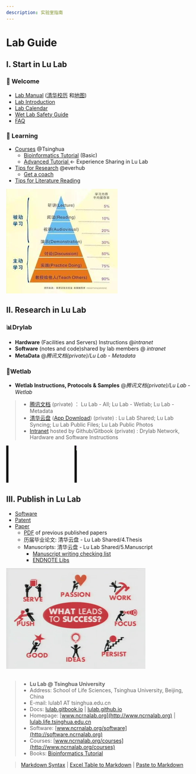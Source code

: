 ```yaml
---
description: 实验室指南
---
```


# Lab Guide

## I. Start in Lu Lab

### 🎉 Welcome <a href="welcome" id="welcome"></a>

* [Lab Manual](https://cloud.tsinghua.edu.cn/f/0573c68756c64707948e/)  ([清华校历](https://cn.bing.com/search?q=%E6%B8%85%E5%8D%8E%E5%A4%A7%E5%AD%A6+%E6%A0%A1%E5%8E%86\&qs=n\&form=QBLH\&sp=-1\&pq=%E6%B8%85%E5%8D%8E%E5%A4%A7%E5%AD%A6+%E6%A0%A1%E5%8E%86\&sc=5-7\&sk=\&cvid=E012CF87B239486DA741BC1E40498B82) 和[地图](https://cn.bing.com/search?q=%E6%B8%85%E5%8D%8E%E5%A4%A7%E5%AD%A6+%E5%9C%B0%E5%9B%BE\&go=Search\&qs=ds\&form=QBRE))
* [Lab Introduction](https://cloud.tsinghua.edu.cn/f/c73ace6a5d7547c9ba23/)
* [Lab Calendar](cal.md)
* [Wet Lab Safety Guide](wetlab\_safety.md)
* [FAQ](faq/)

### 📖 Learning <a href="learning" id="learning"></a>

* [Courses](https://www.ncrnalab.org/courses) @Tsinghua
  * [Bioinformatics Tutorial](https://lulab2.gitbook.io) (Basic)
  * [Advanced Tutorial ](https://lulab1.gitbook.io/training/)<- Experience Sharing in Lu Lab
* [Tips for Research](https://www.yinxiang.com/everhub/personal/336255) @everhub &#x20;
  * [Get a coach](https://www.ted.com/talks/atul\_gawande\_want\_to\_get\_great\_at\_something\_get\_a\_coach)
* [Tips for Literature Reading](faq/reading.md)

![](.gitbook/assets/learning.jpg)

## II. Research in Lu Lab

### 📊Drylab

* **Hardware** (Facilities and Servers) Instructions @_intranet_
* **Software** (notes and code)shared by lab members @ _intranet_
* **MetaData** @_腾讯文档(private)/Lu Lab - Metadata_

### 🧪Wetlab

* **Wetlab Instructions, Protocols & Samples** @_腾讯文档(private)/Lu Lab - Wetlab_

> * [腾讯文档](https://docs.qq.com) (private)  ： Lu Lab - All; Lu Lab - Wetlab; Lu Lab - Metadata
> * [清华云盘](https://cloud.tsinghua.edu.cn) ([App Download](https://www.seafile.com/download)) (private) : Lu Lab Shared; Lu Lab Syncing; Lu Lab Public Files; Lu Lab Public Photos
> * [Intranet](intranet\_link.md) hosted by Github/Gitbook (private) : Drylab Network, Hardware and Software Instructions

![](.gitbook/assets/science.gif)

## III. Publish in Lu Lab

* [Software](http://www.ncrnalab.org/software)
* [Patent](https://www.ncrnalab.org/about-us/#%E4%B8%93%E5%88%A9%E5%92%8C%E7%A7%91%E7%A0%94%E8%AE%BA%E6%96%87)
* [Paper](https://www.ncrnalab.org/publications/)
  * [PDF](https://cloud.tsinghua.edu.cn/d/46ebd01fd0484f468152/) of previous published papers
  * 历届毕业论文: 清华云盘 - Lu Lab Shared/4.Thesis
  * Manuscripts: 清华云盘 - Lu Lab Shared/5.Manuscript
    * [Manuscript writing checking list](faq/writing.md)
    * [ENDNOTE Libs](https://cloud.tsinghua.edu.cn/d/928f3f4a8c8d4ab8b8ad/?p=%2FENDNOTE\&mode=list)

![](.gitbook/assets/success.png)

##

> * **Lu Lab @ Tsinghua University**
> * Address:   School of Life Sciences, Tsinghua University, Beijing, China
> * E-mail:    lulab1 AT tsinghua.edu.cn
> * Docs: [lulab.gitbook.io](http://lulab.gitbook.io)  |  [lulab.github.io](http://lulab.github.io)
> * Homepage:   [www.ncrnalab.org](http://www.ncrnalab.org)  |  [lulab.life.tsinghua.edu.cn](http://lulab.life.tsinghua.edu.cn)
> * Software:  [www.ncrnalab.org/software](http://software.ncrnalab.org)
> * Courses:  [www.ncrnalab.org/courses](http://www.ncrnalab.org/courses)
> * Books: [Bioinformatics Tutorial](https://lulab2.gitbook.io)



> [Markdown Syntax](https://github.com/adam-p/markdown-here/wiki/Markdown-Cheatsheet) | [Excel Table to Markdown](https://www.tablesgenerator.com/markdown\_tables) | [Paste to Markdown](https://euangoddard.github.io/clipboard2markdown/)
